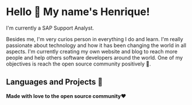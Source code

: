 # Hello 👋 My name's Henrique!

I'm currently a SAP Support Analyst. 

Besides me, I'm very curios person in everything I do and learn. I'm really passionate about technology and how it has been changing the world in all aspects. I'm currently creating my own website and blog to reach more people and help others software developers around the world. 
One of my objectives is reach the open source community positively 🦸. 

## Languages and Projects 🚀


**Made with love to the open source community**❤️
